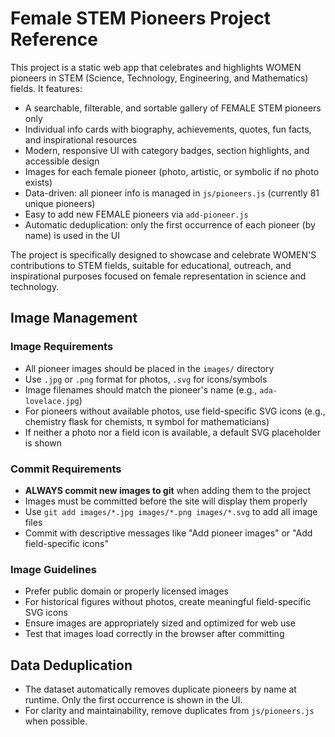 
# Female STEM Pioneers Project Reference

This project is a static web app that celebrates and highlights WOMEN pioneers in STEM (Science, Technology, Engineering, and Mathematics) fields. It features:

- A searchable, filterable, and sortable gallery of FEMALE STEM pioneers only
- Individual info cards with biography, achievements, quotes, fun facts, and inspirational resources
- Modern, responsive UI with category badges, section highlights, and accessible design
- Images for each female pioneer (photo, artistic, or symbolic if no photo exists)
- Data-driven: all pioneer info is managed in `js/pioneers.js` (currently 81 unique pioneers)
- Easy to add new FEMALE pioneers via `add-pioneer.js`
- Automatic deduplication: only the first occurrence of each pioneer (by name) is used in the UI

The project is specifically designed to showcase and celebrate WOMEN'S contributions to STEM fields, suitable for educational, outreach, and inspirational purposes focused on female representation in science and technology.

## Image Management

### Image Requirements
- All pioneer images should be placed in the `images/` directory
- Use `.jpg` or `.png` format for photos, `.svg` for icons/symbols
- Image filenames should match the pioneer's name (e.g., `ada-lovelace.jpg`)
- For pioneers without available photos, use field-specific SVG icons (e.g., chemistry flask for chemists, π symbol for mathematicians)
- If neither a photo nor a field icon is available, a default SVG placeholder is shown

### Commit Requirements
- **ALWAYS commit new images to git** when adding them to the project
- Images must be committed before the site will display them properly
- Use `git add images/*.jpg images/*.png images/*.svg` to add all image files
- Commit with descriptive messages like "Add pioneer images" or "Add field-specific icons"

### Image Guidelines
- Prefer public domain or properly licensed images
- For historical figures without photos, create meaningful field-specific SVG icons
- Ensure images are appropriately sized and optimized for web use
- Test that images load correctly in the browser after committing

## Data Deduplication
- The dataset automatically removes duplicate pioneers by name at runtime. Only the first occurrence is shown in the UI.
- For clarity and maintainability, remove duplicates from `js/pioneers.js` when possible.